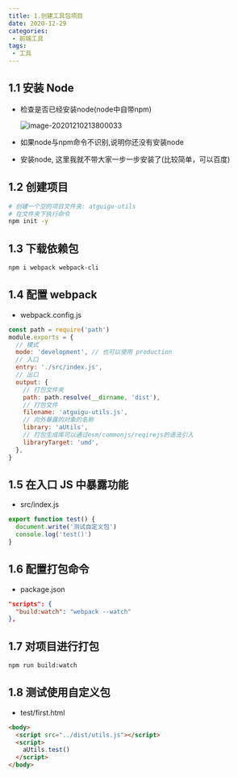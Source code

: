 ```yaml
---
title: 1.创建工具包项目
date: 2020-12-29
categories:
 - 前端工具
tags: 
 - 工具
---
```


## 	1.1 安装 Node

- 检查是否已经安装node(node中自带npm)

  ![image-20201210213800033](https://zxfjd3g.github.io/atguigu_utils-docs/assets/img/image-20201210213800033.ab975808.png)

  

- 如果node与npm命令不识别,说明你还没有安装node

- 安装node, 这里我就不带大家一步一步安装了(比较简单，可以百度)		

## 	1.2 创建项目

```bash
# 创建一个空的项目文件夹: atguigu-utils
# 在文件夹下执行命令
npm init -y
```

## 	1.3 下载依赖包

```bash
npm i webpack webpack-cli
```

## 	1.4 配置 webpack

- webpack.config.js

```js
const path = require('path')
module.exports = {
  // 模式
  mode: 'development', // 也可以使用 production
  // 入口
  entry: './src/index.js', 
  // 出口
  output: {
    // 打包文件夹
    path: path.resolve(__dirname, 'dist'),
    // 打包文件
    filename: 'atguigu-utils.js', 
    // 向外暴露的对象的名称
    library: 'aUtils',
    // 打包生成库可以通过esm/commonjs/reqirejs的语法引入
    libraryTarget: 'umd', 
  },
}
```

## 	1.5 在入口 JS 中暴露功能

- src/index.js

```js
export function test() {
  document.write('测试自定义包')
  console.log('test()')
}
```

## 	1.6 配置打包命令

- package.json

```json
"scripts": {
  "build:watch": "webpack --watch"
},
```

## 	1.7 对项目进行打包

```bash
npm run build:watch
```

## 	1.8 测试使用自定义包

- test/first.html

```html
<body>
  <script src="../dist/utils.js"></script>
  <script>
    aUtils.test()
  </script>
</body>
```

